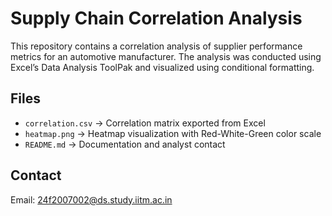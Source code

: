 # Supply Chain Correlation Analysis

This repository contains a correlation analysis of supplier performance metrics for an automotive manufacturer.
The analysis was conducted using Excel’s Data Analysis ToolPak and visualized using conditional formatting.

## Files

* `correlation.csv` → Correlation matrix exported from Excel
* `heatmap.png` → Heatmap visualization with Red-White-Green color scale
* `README.md` → Documentation and analyst contact

## Contact

Email: [24f2007002@ds.study.iitm.ac.in](mailto:24f2007002@ds.study.iitm.ac.in)

